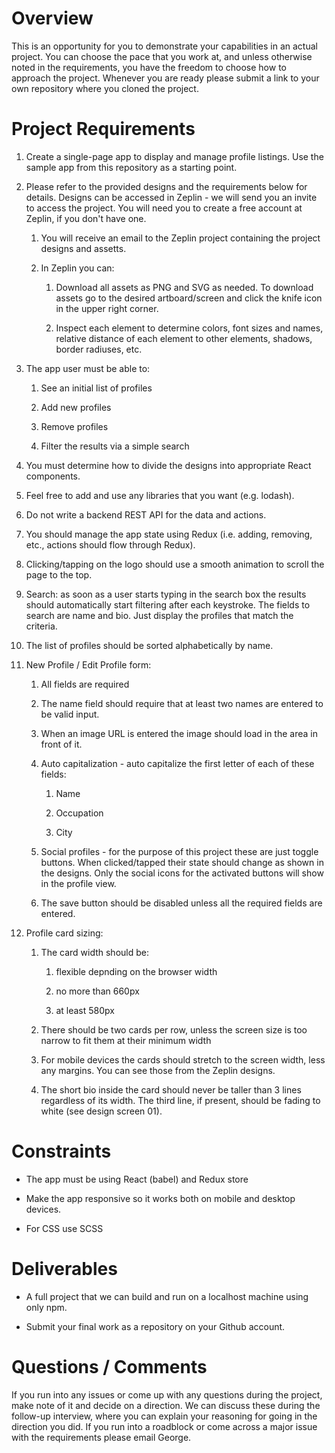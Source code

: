 Overview
========

This is an opportunity for you to demonstrate your capabilities in an actual project. You can choose the pace that you work at, and unless otherwise noted in the requirements, you have the freedom to choose how to approach the project. Whenever you are ready please submit a link to your own repository where you cloned the project.

Project Requirements
====================

1.  Create a single-page app to display and manage profile listings. Use the sample app from this repository as a starting point.

1.  Please refer to the provided designs and the requirements below for details. Designs can be accessed in Zeplin - we will send you an invite to access the project. You will need you to create a free account at Zeplin, if you don't have one.

	1. You will receive an email to the Zeplin project containing the project designs and assetts.

	1.  In Zeplin you can:

		1.  Download all assets as PNG and SVG as needed. To download assets go to the desired artboard/screen and click the knife icon in the upper right corner.

		2.  Inspect each element to determine colors, font sizes and names, relative distance of each element to other elements, shadows, border radiuses, etc.

1.  The app user must be able to:

	1.  See an initial list of profiles

	2.  Add new profiles

	3.  Remove profiles

	4.  Filter the results via a simple search

1.  You must determine how to divide the designs into appropriate React components.

1.  Feel free to add and use any libraries that you want (e.g. lodash).

1.  Do not write a backend REST API for the data and actions.

1.  You should manage the app state using Redux (i.e. adding, removing, etc., actions should flow through Redux).

1.  Clicking/tapping on the logo should use a smooth animation to scroll the page to the top.

1.  Search: as soon as a user starts typing in the search box the results should automatically start filtering after each keystroke. The fields to search are name and bio. Just display the profiles that match the criteria.

1.  The list of profiles should be sorted alphabetically by name.

1.  New Profile / Edit Profile form:

	1.  All fields are required

	2.  The name field should require that at least two names are entered to be valid input.

	3.  When an image URL is entered the image should load in the area in front of it.

	4.  Auto capitalization - auto capitalize the first letter of each of these fields:

		1.  Name

		2.  Occupation

		3.  City

	6.  Social profiles - for the purpose of this project these are just toggle buttons. When clicked/tapped their state should change as shown in the designs. Only the social icons for the activated buttons will show in the profile view.

	7.  The save button should be disabled unless all the required fields are entered.

1.  Profile card sizing:

	1. The card width should be: 

		1. flexible depnding on the browser width
	
		1. no more than 660px
	
		1. at least 580px

	2.  There should be two cards per row, unless the screen size is too narrow to fit them at their minimum width

	4.  For mobile devices the cards should stretch to the screen width, less any margins. You can see those from the Zeplin designs.

	5.  The short bio inside the card should never be taller than 3 lines regardless of its width. The third line, if present, should be fading to white (see design screen 01).


Constraints
===========

-   The app must be using React (babel) and Redux store

-   Make the app responsive so it works both on mobile and desktop devices.

-   For CSS use SCSS


Deliverables
============

-   A full project that we can build and run on a localhost machine using only npm.

-   Submit your final work as a repository on your Github account.


Questions / Comments
====================

If you run into any issues or come up with any questions during the project, make note of it and decide on a direction. We can discuss these during the follow-up interview, where you can explain your reasoning for going in the direction you did. If you run into a roadblock or come across a major issue with the requirements please email George.

